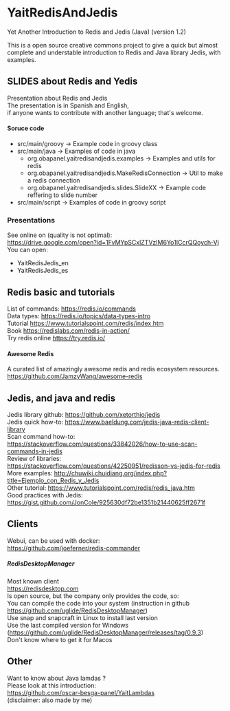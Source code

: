# YaitRedisAndJedis
Yet Another Introduction to Redis and Jedis (Java)
(version 1.2)


This is a open source creative commons project to give a quick but almost complete and understable introduction to Redis and Java library Jedis, with examples.

## SLIDES about Redis and Yedis

Presentation about Redis and Jedis  
The presentation is in Spanish and English,  
if anyone wants to contribute with another language; that's welcome.

#### Soruce code

- src/main/groovy -> Example code in groovy class
- src/main/java -> Examples of code in java
  - org.obapanel.yaitredisandjedis.examples -> Examples and utils for redis
  - org.obapanel.yaitredisandjedis.MakeRedisConnection -> Util to make a redis connection
  - org.obapanel.yaitredisandjedis.slides.SlideXX -> Example code reffering to slide number
- src/main/script -> Examples of code in groovy script

### Presentations

See online on (quality is not optimal):  
https://drive.google.com/open?id=1FvMYpSCxlZTVzIM6Yo1ICcrQQoych-Vj  
You can open:
- YaitRedisJedis_en
- YaitRedisJedis_es


## Redis basic and tutorials
  
List of commands: https://redis.io/commands  
Data types: https://redis.io/topics/data-types-intro  
Tutorial https://www.tutorialspoint.com/redis/index.htm   
Book https://redislabs.com/redis-in-action/  
Try redis online https://try.redis.io/  

#### Awesome Redis
A curated list of amazingly awesome redis and redis ecosystem resources.     
https://github.com/JamzyWang/awesome-redis



## Jedis, and java and redis  
  
Jedis library github: https://github.com/xetorthio/jedis  
Jedis quick how-to: https://www.baeldung.com/jedis-java-redis-client-library  
Scan command how-to: https://stackoverflow.com/questions/33842026/how-to-use-scan-commands-in-jedis  
Review of libraries: https://stackoverflow.com/questions/42250951/redisson-vs-jedis-for-redis  
More examples: http://chuwiki.chuidiang.org/index.php?title=Ejemplo_con_Redis_y_Jedis  
Other tutorial: https://www.tutorialspoint.com/redis/redis_java.htm  
Good practices with Jedis: https://gist.github.com/JonCole/925630df72be1351b21440625ff2671f  


## Clients



Webui, can be used with docker:  
https://github.com/joeferner/redis-commander  
  
##### RedisDesktopManager  

Most known client  
https://redisdesktop.com  
Is open source, but the company only provides the code, so:   
You can compile the code into your system (instruction in github https://github.com/uglide/RedisDesktopManager)  
Use snap and snapcraft in Linux to install last version  
Use the last compiled version for Windows (https://github.com/uglide/RedisDesktopManager/releases/tag/0.9.3)  
Don't know where to get it for Macos    




## Other

Want to know about Java lamdas ?    
Please look at this introduction:  
https://github.com/oscar-besga-panel/YaitLambdas  
(disclaimer: also made by me)
